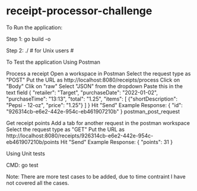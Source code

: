 # receipt-processor-challenge

To Run the application:

Step 1: go build -o <application name>

Step 2: ./<application name>   # for Unix users #

To Test the application
Using Postman

Process a receipt
Open a workspace in Postman
Select the request type as "POST"
Put the URL as http://localhost:8080/receipts/process
Click on "Body"
Clik on "raw"
Select "JSON" from the dropdown
Paste this in the text field { "retailer": "Target", "purchaseDate": "2022-01-02", "purchaseTime": "13:13", "total": "1.25", "items": [ {"shortDescription": "Pepsi - 12-oz", "price": "1.25"} ] }
Hit "Send"
Example Response: { "id": "926314cb-e6e2-442e-954c-eb461907210b" }
postman_post_request

Get receipt points
Add a tab for another request in the postman workspace
Select the request type as "GET"
Put the URL as http://localhost:8080/receipts/926314cb-e6e2-442e-954c-eb461907210b/points
Hit "Send"
Example Response: { "points": 31 }


Using Unit tests

CMD: go test

Note: There are more test cases to be added, due to time contraint I have not covered all the cases. 